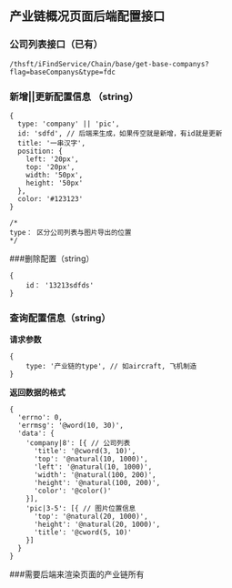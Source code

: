 ## 产业链概况页面后端配置接口



### 公司列表接口（已有）

```
/thsft/iFindService/Chain/base/get-base-companys?flag=baseCompanys&type=fdc
```

### 新增||更新配置信息  （string）

```
{
  type: 'company' || 'pic',
  id: 'sdfd', // 后端来生成，如果传空就是新增，有id就是更新
  title: '一串汉字',
  position: {
    left: '20px',
    top: '20px',
    width: '50px',
    height: '50px'
  },
  color: '#123123'  
}

/*
type： 区分公司列表与图片导出的位置
*/
```

###删除配置（string）

```
{
	id： '13213sdfds'
}
```

### 查询配置信息（string）

**请求参数**

```
{
	type: '产业链的type', // 如aircraft, 飞机制造	
}
```

**返回数据的格式**

```
{
  'errno': 0,
  'errmsg': '@word(10, 30)',
  'data': {
    'company|8': [{ // 公司列表
      'title': '@cword(3, 10)',
      'top': '@natural(10, 1000)',
      'left': '@natural(10, 1000)',
      'width': '@natural(100, 200)',
      'height': '@natural(100, 200)',
      'color': '@color()'                    
    }],
    'pic|3-5': [{ // 图片位置信息
      'top': '@natural(20, 1000)',
      'height': '@natural(20, 1000)',
      'title': '@cword(5, 10)'
    }]
  }
}
```

###需要后端来渲染页面的产业链所有

